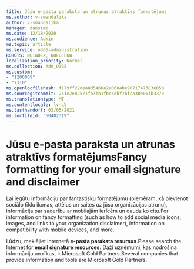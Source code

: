 ```yaml
---
title: Jūsu e-pasta paraksta un atrunas atraktīvs formatējums
ms.author: v-smandalika
author: v-smandalika
manager: dansimp
ms.date: 12/18/2020
ms.audience: Admin
ms.topic: article
ms.service: o365-administration
ROBOTS: NOINDEX, NOFOLLOW
localization_priority: Normal
ms.collection: Adm_O365
ms.custom:
- "1200009"
- "7310"
ms.openlocfilehash: f179ff22dea8d5460e2a0604be9071747383e05b
ms.sourcegitcommit: 251e2e82571fb3bb1fbe3dbf7bfca30e004b3373
ms.translationtype: MT
ms.contentlocale: lv-LV
ms.lasthandoff: 03/05/2021
ms.locfileid: "50482319"
---
```

# <a name="fancy-formatting-for-your-email-signature-and-disclaimer"></a><span data-ttu-id="ca5c1-102">Jūsu e-pasta paraksta un atrunas atraktīvs formatējums</span><span class="sxs-lookup"><span data-stu-id="ca5c1-102">Fancy formatting for your email signature and disclaimer</span></span>
<span data-ttu-id="ca5c1-103">Lai iegūtu informāciju par fantastisku formatējumu (piemēram, kā pievienot sociālo tīklu ikonas, attēlus un saites uz jūsu organizācijas atrunu), informācija par saderību ar mobilajām ierīcēm un daudz ko citu.</span><span class="sxs-lookup"><span data-stu-id="ca5c1-103">For information on fancy formatting (such as how to add social media icons, images, and links to your organization disclaimer), information on compatibility with mobile devices, and more.</span></span>

<span data-ttu-id="ca5c1-104">Lūdzu, meklējiet internetā **e-pasta paraksta resursus**.</span><span class="sxs-lookup"><span data-stu-id="ca5c1-104">Please search the Internet for **email signature resources**.</span></span> <span data-ttu-id="ca5c1-105">Daži uzņēmumi, kas nodrošina informāciju un rīkus, ir Microsoft Gold Partners.</span><span class="sxs-lookup"><span data-stu-id="ca5c1-105">Several companies that provide information and tools are Microsoft Gold Partners.</span></span>
